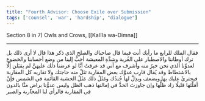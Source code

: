 ```yaml
---
title: "Fourth Advisor: Choose Exile over Submission"
tags: ['counsel', 'war', 'hardship', "dialogue"]
---
```


 Section 8 in 7) Owls and Crows, [[Kalīla wa-Dimna]]

---
فقال الملك للرابع ما رأيك أنت فيما قال صاحباك والصلحِ الذي ذكر هذا قال لا أرى ذلك بل ترك أوطاننا والاصطبار على الغُربة وشدَّةِ المعيشة أحبُّ إلينا من وضع أحسابنا والخضوع لعدوِّنا الذي نحن خيرٌ منه وأشرف مع أني قد عرفتُ أنَّا لو عرضنا ذلك عليهنَّ لم يقبَلن إلَّا بالاشتطاط وقد يُقال قارِب عدوَّك بعض المقاربة تنَلْ منه حاجتك ولا تقاربه كل المقاربة فيجترئَ عليك بها ويضعف ويذِلَّ لها جُندُك ومَثَلُ ذلك مَثَلُ الخشبة القائمة في الشمس فإنْ أمَلْتَها قليلًا زاد ظلُّها وإن جاوزتَ الحدَّ في إمالتها ذهب الظل وليس عدوُّنا براضٍ منَّا بالدون في المقاربة فالرأي لنا المحاربة والصبر
